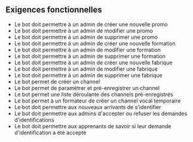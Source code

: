 ## Exigences fonctionnelles

- Le bot doit permettre à un admin de créer une nouvelle promo
- Le bot doit permettre à un admin de modifier une promo
- Le bot doit permettre à un admin de supprimer une promo
- Le bot doit permettre à un admin de créer une nouvelle formation
- Le bot doit permettre à un admin de modifier une formation
- Le bot doit permettre à un admin de supprimer une formation
- Le bot doit permettre à un admin de créer une nouvelle fabrique
- Le bot doit permettre à un admin de modifier une fabrique
- Le bot doit permettre à un admin de supprimer une fabrique
- Le bot permet de créer un channel
- Le bot permet de paramétrer et pré-enregistrer un channel
- Le bot permet une liste déroulante des channels pré-enregistrés
- Le bot permet à un formateur de créer un channel vocal temporaire
- Le bot doit permettre aux nouveaux arrivants de s'identifier 
- Le bot doit permettre aux admins d'accepter ou refuser les demandes d'identifications
- Le bot doit permettre aux apprenants de savoir si leur demande d'identification a été accepté